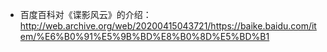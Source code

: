 * 百度百科对《谍影风云》的介绍：<http://web.archive.org/web/20200415043721/https://baike.baidu.com/item/%E6%B0%91%E5%9B%BD%E8%B0%8D%E5%BD%B1>
